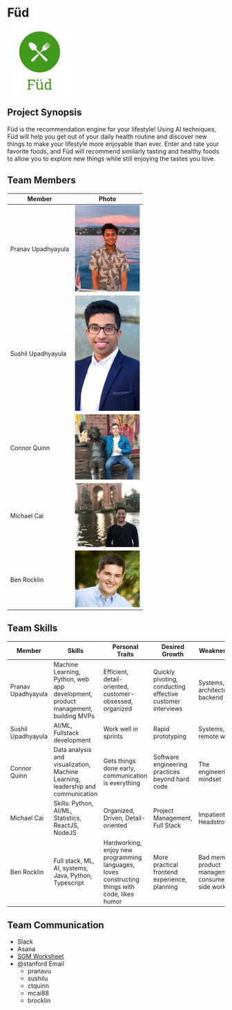 # Füd
<img src="./images/FudLogo.png" width="150">

## Project Synopsis
Füd is the recommendation engine for your lifestyle! Using AI techniques, Füd will help you get out of your daily health routine and discover new things to make your lifestyle more enjoyable than ever. Enter and rate your favorite foods, and Füd will recommend similarly tasting and healthy foods to allow you to explore new things while still enjoying the tastes you love.

## Team Members
| Member                | Photo                                         |
| --------------------- | --------------------------------------------- |
| Pranav Upadhyayula    | <img src="./images/IMG_9755.jpeg" width="150"> |
| Sushil Upadhyayula 	| <img src="./images/SushilHeadshot.PNG" width="150"> |
| Connor Quinn          | <img src="./images/IMG_0172.jpeg" width="150"> |
| Michael Cai           | <img src="./images/michael.jpeg" width="150"> |
| Ben Rocklin           | <img src="./images/MontyNussPhotographyBenjamin003-copy-630x420 - Copy (2).jpg" width="150"> |

## Team Skills
| Member                | Skills                        | Personal Traits  | Desired Growth | Weaknesses |
| --------------------- | ----------------------------- | ---------------- | -------------- | ---------- |
| Pranav Upadhyayula | Machine Learning, Python, web app development, product management, building MVPs | Efficient, detail-oriented, customer-obsessed, organized | Quickly pivoting, conducting effective customer interviews  | Systems, architecture, backend |
| Sushil Upadhyayula | AI/ML, Fullstack development | Work well in sprints | Rapid prototyping | Systems, remote work
| Connor Quinn          | Data analysis and visualization, Machine Learning, leadership and communication | Gets things done early, communication is everything | Software engineering practices beyond hard code |  The engineering mindset |
| Michael Cai           | Skills: Python, AI/ML, Statistics, ReactJS, NodeJS |  Organized, Driven, Detail-oriented | Project Management, Full Stack | Impatient, Headstrong
| Ben Rocklin           | Full stack, ML, AI, systems, Java, Python, Typescript | Hardworking, enjoy new programming languages, loves constructing things with code, likes humor | More practical frontend experience, planning | Bad memory, product management, consumer-side work

## Team Communication
* Slack
* Asana
* [SGM Worksheet](https://docs.google.com/forms/d/1GayYOwG_QavQE4iNx63emikCSeXUXO9Gq0VRaRGm9ok/edit?usp=sharing)
* @stanford Email
    * pranavu
    * sushilu
    * ctquinn
    * mcai88
    * brocklin
